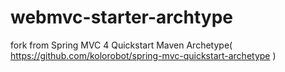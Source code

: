  # webmvc-starter-archtype
fork from Spring MVC 4 Quickstart Maven Archetype( https://github.com/kolorobot/spring-mvc-quickstart-archetype )
